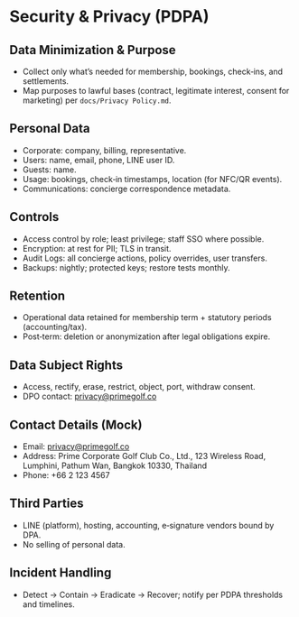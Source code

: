# Security & Privacy (PDPA)

## Data Minimization & Purpose
- Collect only what’s needed for membership, bookings, check‑ins, and settlements.
- Map purposes to lawful bases (contract, legitimate interest, consent for marketing) per `docs/Privacy Policy.md`.

## Personal Data
- Corporate: company, billing, representative.
- Users: name, email, phone, LINE user ID.
- Guests: name.
- Usage: bookings, check‑in timestamps, location (for NFC/QR events).
- Communications: concierge correspondence metadata.

## Controls
- Access control by role; least privilege; staff SSO where possible.
- Encryption: at rest for PII; TLS in transit.
- Audit Logs: all concierge actions, policy overrides, user transfers.
- Backups: nightly; protected keys; restore tests monthly.

## Retention
- Operational data retained for membership term + statutory periods (accounting/tax).
- Post‑term: deletion or anonymization after legal obligations expire.

## Data Subject Rights
- Access, rectify, erase, restrict, object, port, withdraw consent.
- DPO contact: privacy@primegolf.co

## Contact Details (Mock)
- Email: privacy@primegolf.co
- Address: Prime Corporate Golf Club Co., Ltd., 123 Wireless Road, Lumphini, Pathum Wan, Bangkok 10330, Thailand
- Phone: +66 2 123 4567

## Third Parties
- LINE (platform), hosting, accounting, e‑signature vendors bound by DPA.
- No selling of personal data.

## Incident Handling
- Detect → Contain → Eradicate → Recover; notify per PDPA thresholds and timelines.
